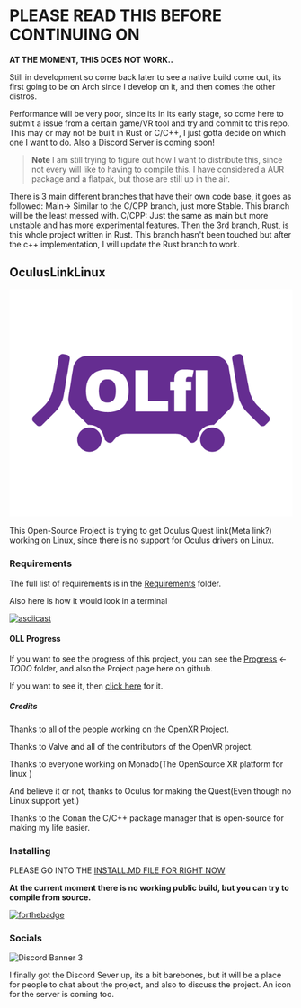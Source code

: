 # PLEASE READ THIS BEFORE CONTINUING ON

**AT THE MOMENT, THIS DOES NOT WORK..**

Still in development so come back later to see a native build come out, its first going to be on Arch since I develop on it, and then comes the other distros.

Performance will be very poor, since its in its early stage, so come here to submit a issue from a certain game/VR tool and try and commit to this repo.
This may or may not be built in Rust or C/C++, I just gotta decide on which one I want to do. Also a Discord Server is coming soon!

> **Note**
> I am still trying to figure out how I want to distribute this, since not every will like to having to compile this.
> I have considered a AUR package and a flatpak, but those are still up in the air.

There is 3 main different branches that have their own code base, it goes as followed: Main-> Similar to the C/CPP branch, just more Stable. This branch will be the least messed with. C/CPP: Just the same as main but more unstable and has more experimental features.
Then the 3rd branch, Rust, is this whole project written in Rust. This branch hasn't been touched but after the c++ implementation, I will update the Rust branch to work.

## OculusLinkLinux

![test](.github/IMAGES/OLfl-logo-5.png)

This Open-Source Project is trying to get Oculus Quest link(Meta link?) working on Linux, since there is no support for Oculus drivers on Linux.

### Requirements

The full list of requirements is in the [Requirements](./INFO/Requirements.md) folder.

Also here is how it would look in a terminal

[![asciicast](https://asciinema.org/a/gxRFWbot2RLA0afKFZtNfSy0k.svg)](https://asciinema.org/a/gxRFWbot2RLA0afKFZtNfSy0k)

#### OLL Progress

If you want to see the progress of this project, you can see the [Progress](./Progress.md) <-*TODO* folder, and also the Project page here on github.

If you want to see it, then [click here](https://github.com/MilkJug1/OculusLinkLinux/projects/3) for it.

##### Credits

Thanks to all of the people working on the OpenXR Project.

Thanks to Valve and all of the contributors of the OpenVR project.

Thanks to everyone working on Monado(The OpenSource XR platform for linux )

And believe it or not, thanks to Oculus for making the Quest(Even though no Linux support yet.)

Thanks to the Conan the C/C++ package manager that is open-source for making my life easier.

### Installing

PLEASE GO INTO THE [INSTALL.MD FILE FOR RIGHT NOW](./Install.md)

**At the current moment there is no working public build, but you can try to compile from source.**


[![forthebadge](https://forthebadge.com/images/badges/made-with-c-plus-plus.svg)](https://forthebadge.com)

### Socials

![Discord Banner 3](https://discordapp.com/api/guilds/936065347218448415/widget.png?style=banner3)

I finally got the Discord Sever up, its a bit barebones, but it will be a place for people to chat about the project, and also to discuss the project. An icon for the server is coming too.
